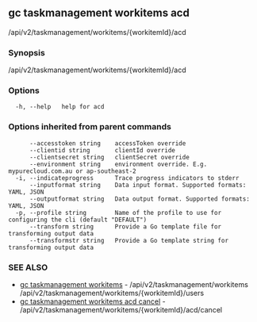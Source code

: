 ## gc taskmanagement workitems acd

/api/v2/taskmanagement/workitems/{workitemId}/acd

### Synopsis

/api/v2/taskmanagement/workitems/{workitemId}/acd

### Options

```
  -h, --help   help for acd
```

### Options inherited from parent commands

```
      --accesstoken string    accessToken override
      --clientid string       clientId override
      --clientsecret string   clientSecret override
      --environment string    environment override. E.g. mypurecloud.com.au or ap-southeast-2
  -i, --indicateprogress      Trace progress indicators to stderr
      --inputformat string    Data input format. Supported formats: YAML, JSON
      --outputformat string   Data output format. Supported formats: YAML, JSON
  -p, --profile string        Name of the profile to use for configuring the cli (default "DEFAULT")
      --transform string      Provide a Go template file for transforming output data
      --transformstr string   Provide a Go template string for transforming output data
```

### SEE ALSO

* [gc taskmanagement workitems](gc_taskmanagement_workitems.html)	 - /api/v2/taskmanagement/workitems /api/v2/taskmanagement/workitems/{workitemId}/users
* [gc taskmanagement workitems acd cancel](gc_taskmanagement_workitems_acd_cancel.html)	 - /api/v2/taskmanagement/workitems/{workitemId}/acd/cancel


